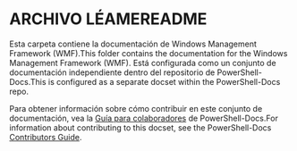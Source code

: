 # <a name="readme"></a><span data-ttu-id="5f5b6-101">ARCHIVO LÉAME</span><span class="sxs-lookup"><span data-stu-id="5f5b6-101">README</span></span>

<span data-ttu-id="5f5b6-102">Esta carpeta contiene la documentación de Windows Management Framework (WMF).</span><span class="sxs-lookup"><span data-stu-id="5f5b6-102">This folder contains the documentation for the Windows Management Framework (WMF).</span></span>
<span data-ttu-id="5f5b6-103">Está configurada como un conjunto de documentación independiente dentro del repositorio de PowerShell-Docs.</span><span class="sxs-lookup"><span data-stu-id="5f5b6-103">This is configured as a separate docset within the PowerShell-Docs repo.</span></span>

<span data-ttu-id="5f5b6-104">Para obtener información sobre cómo contribuir en este conjunto de documentación, vea la [Guía para colaboradores](https://github.com/PowerShell/PowerShell-Docs/blob/staging/CONTRIBUTING.md) de PowerShell-Docs.</span><span class="sxs-lookup"><span data-stu-id="5f5b6-104">For information about contributing to this docset, see the PowerShell-Docs [Contributors Guide](https://github.com/PowerShell/PowerShell-Docs/blob/staging/CONTRIBUTING.md).</span></span>